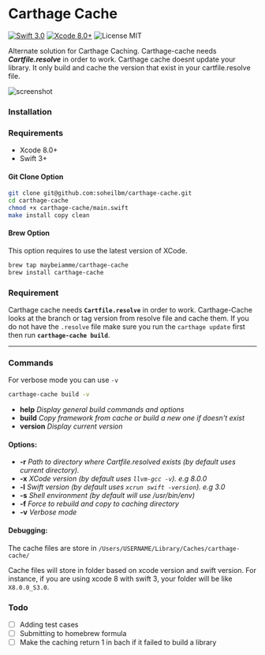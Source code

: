 # Carthage Cache 

[![Swift 3.0](https://img.shields.io/badge/Swift-3.0-orange.svg?style=flat)](https://developer.apple.com/swift/)
[![Xcode 8.0+](https://img.shields.io/badge/Xcode-8.0+-blue.svg?style=flat)](https://developer.apple.com/swift/)
![License MIT](https://img.shields.io/github/license/mashape/apistatus.svg)

Alternate solution for Carthage Caching. Carthage-cache needs ***Cartfile.resolve*** in order to work. Carthage cache doesnt update your library. It only build and cache the version that exist in your cartfile.resolve file. 

![screenshot](https://raw.githubusercontent.com/soheilbm/carthage-cache/master/Assets/Sample.gif)


### Installation

### Requirements
- Xcode 8.0+
- Swift 3+

#### Git Clone Option
```bash
git clone git@github.com:soheilbm/carthage-cache.git
cd carthage-cache
chmod +x carthage-cache/main.swift
make install copy clean
```

#### Brew Option
This option requires to use the latest version of XCode.

```bash
brew tap maybeiamme/carthage-cache
brew install carthage-cache
```


### Requirement
Carthage cache needs **`Cartfile.resolve`** in order to work. Carthage-Cache looks at the branch or tag version from resolve file and cache them. If you do not have the `.resolve` file make sure you run the `carthage update` first then run **`carthage-cache build`**.

- - -
### Commands
For verbose mode you can use `-v`

```bash
carthage-cache build -v
```

- **help**     *Display general build commands and options*
- **build**    *Copy framework from cache or build a new one if doesn't exist*
- **version**  *Display current version*


#### Options:
-   **-r**    *Path to directory where Cartfile.resolved exists (by default uses current directory).*
-   **-x**    *XCode version (by default uses `llvm-gcc -v`). e.g 8.0.0*
-   **-l**    *Swift version (by default uses `xcrun swift -version`). e.g 3.0*
-   **-s**    *Shell environment (by default will use /usr/bin/env)*
-   **-f**    *Force to rebuild and copy to caching directory*
-   **-v**    *Verbose mode*

#### Debugging:
The cache files are store in `/Users/USERNAME/Library/Caches/carthage-cache/`

Cache files will store in folder based on xcode version and swift version. For instance, if you are using xcode 8 with swift 3, your folder will be like `X8.0.0_S3.0`.

### Todo
- [ ] Adding test cases
- [ ] Submitting to homebrew formula
- [ ] Make the caching return 1 in bach if it failed to build a library
